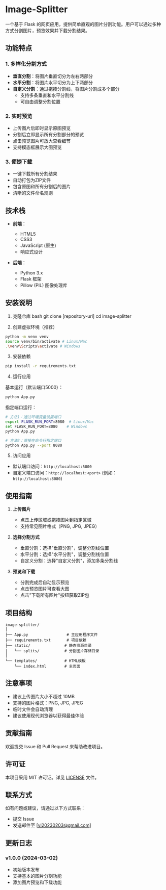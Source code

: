# Image-Splitter
一个基于 Flask 的网页应用，提供简单直观的图片分割功能。用户可以通过多种方式分割图片，预览效果并下载分割结果。

## 功能特点

### 1. 多样化分割方式
- **垂直分割**：将图片垂直切分为左右两部分
- **水平分割**：将图片水平切分为上下两部分
- **自定义分割**：通过拖拽分割线，将图片分割成多个部分
  - 支持多条垂直和水平分割线
  - 可自由调整分割位置

### 2. 实时预览
- 上传图片后即时显示原图预览
- 分割后立即显示所有分割部分的预览
- 点击预览图片可放大查看细节
- 支持模态框展示大图预览

### 3. 便捷下载
- 一键下载所有分割结果
- 自动打包为ZIP文件
- 包含原图和所有分割后的图片
- 清晰的文件命名规则

## 技术栈

- **前端**：
  - HTML5
  - CSS3
  - JavaScript (原生)
  - 响应式设计

- **后端**：
  - Python 3.x
  - Flask 框架
  - Pillow (PIL) 图像处理库

## 安装说明

1. 克隆仓库
bash
git clone [repository-url]
cd image-splitter

2. 创建虚拟环境（推荐）
```bash
python -m venv venv
source venv/bin/activate # Linux/Mac
.\venv\Scripts\activate # Windows
```

3. 安装依赖
```bash
pip install -r requirements.txt
```

4. 运行应用

基本运行（默认端口5000）：
```bash
python App.py
```

指定端口运行：
```bash
# 方法1：通过环境变量设置端口
export FLASK_RUN_PORT=8080  # Linux/Mac
set FLASK_RUN_PORT=8080    # Windows
python App.py

# 方法2：直接在命令行指定端口
python App.py --port 8080
```

5. 访问应用
- 默认端口访问：`http://localhost:5000`
- 自定义端口访问：`http://localhost:<port>` (例如：`http://localhost:8080`)

## 使用指南

1. **上传图片**
   - 点击上传区域或拖拽图片到指定区域
   - 支持常见图片格式（PNG, JPG, JPEG）

2. **选择分割方式**
   - 垂直分割：选择"垂直分割"，调整分割线位置
   - 水平分割：选择"水平分割"，调整分割线位置
   - 自定义分割：选择"自定义分割"，添加多条分割线

3. **预览和下载**
   - 分割完成后自动显示预览
   - 点击预览图片可查看大图
   - 点击"下载所有图片"按钮获取ZIP包

## 项目结构

```
image-splitter/
│
├── App.py                 # 主应用程序文件
├── requirements.txt       # 项目依赖
├── static/               # 静态资源目录
│   └── splits/           # 分割图片存储目录
│
└── templates/            # HTML模板
    └── index.html        # 主页面
```

## 注意事项

- 建议上传图片大小不超过 10MB
- 支持的图片格式：PNG, JPG, JPEG
- 临时文件会自动清理
- 建议使用现代浏览器以获得最佳体验

## 贡献指南

欢迎提交 Issue 和 Pull Request 来帮助改进项目。

## 许可证

本项目采用 MIT 许可证。详见 [LICENSE](LICENSE) 文件。

## 联系方式

如有问题或建议，请通过以下方式联系：
- 提交 Issue
- 发送邮件至 [vi20230203@gmail.com]

## 更新日志

### v1.0.0 (2024-03-02)
- 初始版本发布
- 支持基本的图片分割功能
- 添加图片预览和下载功能



